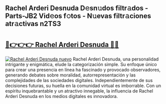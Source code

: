 ## Rachel Arderi Desnuda D𝚎sn𝚞dos filtr𝚊dos - Parts-JB2 Vid𝚎os f𝚘tos - N𝚞evas filtr𝚊ciones atr𝚊ctivas n2TS3

# <h2><a href="http://mb4h0wk.tromn.icu/?c=Rachel+Arderi+Desnuda">🔗👉👉👉 Rachel Arderi Desnuda 🔗🔗</a></h2>

[![Rachel Arderi Desnuda nuevo](https://i.imgur.com/pEAQMta.gif)](http://mb4h0wk.tromn.icu/?c=Rachel+Arderi+Desnuda)
Rachel Arderi Desnuda, una personalidad intrigante y enigmática, elude la categorización simple. Su enfoque único para crear una presencia en línea ha fascinado y provocado observadores, generando debates sobre moralidad, autorrepresentación y las complejidades de las sociedades digitales. Independientemente de sus decisiones futuras, su huella en la comunidad virtual es imborrable. Con un espíritu inquebrantable y un atractivo innegable, la influencia de Rachel Arderi Desnuda en los medios digitales es innovadora.
